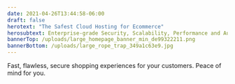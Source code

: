 ```yaml
---
date: 2021-04-26T13:44:58-06:00
draft: false
herotext: "The Safest Cloud Hosting for Ecommerce"
herosubtext: Enterprise-grade Security, Scalability, Performance and Automation for Global Brands
bannerTop: /uploads/large_homepage_banner_min_de99322211.png
bannerBottom: /uploads/large_rope_trap_349a1c63e9.jpg
---
```


Fast, flawless, secure shopping experiences for your customers. Peace of mind for you.